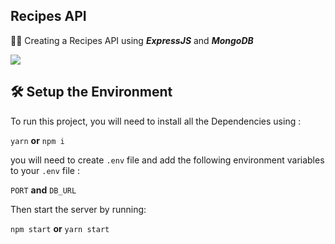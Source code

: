 ## Recipes API

🧑‍💻 Creating a Recipes API using ***ExpressJS*** and ***MongoDB*** 


![](https://res.cloudinary.com/dhlxoefrk/image/upload/v1704401124/mi9t6a3vorqwt31ihzjf.jpg)

## 🛠 Setup the Environment

To run this project, you will need to install all the Dependencies using : 

`yarn`  **or**  `npm i`

you will need to create `.env` file and add the following environment variables to your `.env` file :

`PORT`  **and**  `DB_URL`

Then start the server by running:

`npm start`  **or**  `yarn start` 